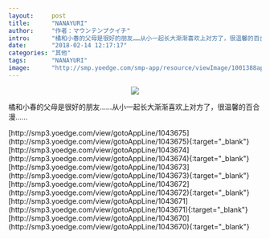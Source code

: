 ```yaml
---
layout:     post
title:      "NANAYURI"
author:     "作者：マウンテンプクイチ"
intro:      "橘和小春的父母是很好的朋友……从小一起长大渐渐喜欢上对方了，很温馨的百合漫……"
date:       "2018-02-14 12:17:17"
categories: "其他"
tags:       "NANAYURI"
image:      "http://smp.yoedge.com/smp-app/resource/viewImage/1001388appline.png"
---
```

<div style="text-align: center">
<p><img src="http://smp.yoedge.com/smp-app/resource/viewImage/1001388appline.png"/></p>
</div>
<p class="post-meta">
<span>橘和小春的父母是很好的朋友……从小一起长大渐渐喜欢上对方了，很温馨的百合漫……</span>
</p>
[http://smp3.yoedge.com/view/gotoAppLine/1043675](http://smp3.yoedge.com/view/gotoAppLine/1043675){:target="_blank"}
[http://smp3.yoedge.com/view/gotoAppLine/1043674](http://smp3.yoedge.com/view/gotoAppLine/1043674){:target="_blank"}
[http://smp3.yoedge.com/view/gotoAppLine/1043673](http://smp3.yoedge.com/view/gotoAppLine/1043673){:target="_blank"}
[http://smp3.yoedge.com/view/gotoAppLine/1043672](http://smp3.yoedge.com/view/gotoAppLine/1043672){:target="_blank"}
[http://smp3.yoedge.com/view/gotoAppLine/1043671](http://smp3.yoedge.com/view/gotoAppLine/1043671){:target="_blank"}
[http://smp3.yoedge.com/view/gotoAppLine/1043670](http://smp3.yoedge.com/view/gotoAppLine/1043670){:target="_blank"}


